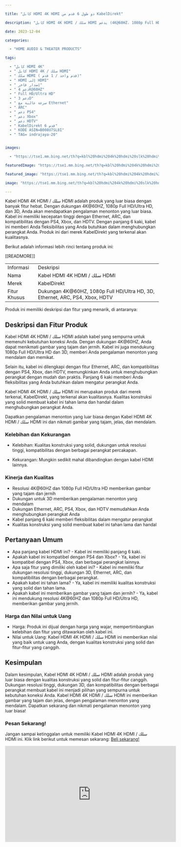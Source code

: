 ---
title: "كابل HDMI 4K HDMI ذو طول 6 قدم من KabelDirekt"
description: "كابل HDMI 4K HDMI / سلك HDMI يدعم (4K@60HZ، 1080p Full HD/Ultra HD، 3D، سرعة عالية مع Ethernet ، ARC، PS4، Xbox، HDTV) من KabelDirekt 6 قدم."
date: 2023-12-04
categories:
  - "HOME AUDIO & THEATER PRODUCTS"
tags:
  - "كابل HDMI 4K"
  - " كابل HDMI 4K / سلك HDMI"
  - " سلك HDMI ( قدم واحد / 1 قدم)"
  - " HDMI إلى HDMI"
  - " إصدار فاخر"
  - " دعم 4K@60HZ"
  - " Full HD/Ultra HD"
  - " دعم 3D"
  - " سرعة عالية مع Ethernet"
  - " ARC"
  - " دعم PS4"
  - " دعم Xbox"
  - " دعم HDTV"
  - " KabelDirekt 6 قدم"
  - " KODE ASIN=B008U7SL8I"
  - " TAG= indrajaya-20"

images:
  - "https://tse1.mm.bing.net/th?q=kbl%20hdmi%204k%20hdmi%20slk%20hdmi%20qdm%20whd%201%20qdm%20hdmi%20l%20hdmi%20sdr%20fkhr%20yd%20m%204k%2060hz%201080p%20full%20hd%20ultra%20hd%203d%20sr%20ly%20m%20ethernet%20arc%20ps4%20xbox%20hdtv%20mn%20kabeldirekt%206%20qdm%20kode%20asin%20b008u7sl8i%20tag%20indrajaya%2020"
featuredImage: "https://tse1.mm.bing.net/th?q=kbl%20hdmi%204k%20hdmi%20slk%20hdmi%20qdm%20whd%201%20qdm%20hdmi%20l%20hdmi%20sdr%20fkhr%20yd%20m%204k%2060hz%201080p%20full%20hd%20ultra%20hd%203d%20sr%20ly%20m%20ethernet%20arc%20ps4%20xbox%20hdtv%20mn%20kabeldirekt%206%20qdm%20kode%20asin%20b008u7sl8i%20tag%20indrajaya%2020"
featured_image: "https://tse1.mm.bing.net/th?q=kbl%20hdmi%204k%20hdmi%20slk%20hdmi%20qdm%20whd%201%20qdm%20hdmi%20l%20hdmi%20sdr%20fkhr%20yd%20m%204k%2060hz%201080p%20full%20hd%20ultra%20hd%203d%20sr%20ly%20m%20ethernet%20arc%20ps4%20xbox%20hdtv%20mn%20kabeldirekt%206%20qdm%20kode%20asin%20b008u7sl8i%20tag%20indrajaya%2020"
image: "https://tse1.mm.bing.net/th?q=kbl%20hdmi%204k%20hdmi%20slk%20hdmi%20qdm%20whd%201%20qdm%20hdmi%20l%20hdmi%20sdr%20fkhr%20yd%20m%204k%2060hz%201080p%20full%20hd%20ultra%20hd%203d%20sr%20ly%20m%20ethernet%20arc%20ps4%20xbox%20hdtv%20mn%20kabeldirekt%206%20qdm%20kode%20asin%20b008u7sl8i%20tag%20indrajaya%2020"
---

Kabel HDMI 4K HDMI / سلك HDMI adalah produk yang luar biasa dengan banyak fitur hebat. Dengan dukungan 4K@60HZ, 1080p Full HD/Ultra HD, dan 3D, Anda akan mendapatkan pengalaman menonton yang luar biasa. Kabel ini memiliki kecepatan tinggi dengan Ethernet, ARC, dan kompatibilitas dengan PS4, Xbox, dan HDTV. Dengan panjang 6 kaki, kabel ini memberi Anda fleksibilitas yang Anda butuhkan dalam menghubungkan perangkat Anda. Produk ini dari merek KabelDirekt yang terkenal akan kualitasnya. 

Berikut adalah informasi lebih rinci tentang produk ini:

<table>

<tr>

<td>Informasi</td>

<td>Deskripsi</td>

</tr>

<tr>

<td>Nama</td>

<td>Kabel HDMI 4K HDMI / سلك HDMI</td>

</tr>

<tr>

<td>Merek</td>

<td>KabelDirekt</td>

</tr>

<tr>

<td>Fitur Khusus</td>

<td>Dukungan 4K@60HZ, 1080p Full HD/Ultra HD, 3D, Ethernet, ARC, PS4, Xbox, HDTV</td>

 [[READMORE]] 



</tr>

</table>

Produk ini memiliki deskripsi dan fitur yang menarik, di antaranya:

<h2>Deskripsi dan Fitur Produk</h2>

<p>

Kabel HDMI 4K HDMI / سلك HDMI adalah kabel yang sempurna untuk memenuhi kebutuhan koneksi Anda. Dengan dukungan 4K@60HZ, Anda dapat menikmati gambar yang tajam dan jernih. Kabel ini juga mendukung 1080p Full HD/Ultra HD dan 3D, memberi Anda pengalaman menonton yang mendalam dan memikat.

Selain itu, kabel ini dilengkapi dengan fitur Ethernet, ARC, dan kompatibilitas dengan PS4, Xbox, dan HDTV, memungkinkan Anda untuk menghubungkan perangkat dengan mudah dan praktis. Panjang 6 kaki memberi Anda fleksibilitas yang Anda butuhkan dalam mengatur perangkat Anda.

Kabel HDMI 4K HDMI / سلك HDMI ini merupakan produk dari merek terkenal, KabelDirekt, yang terkenal akan kualitasnya. Kualitas konstruksi yang solid membuat kabel ini tahan lama dan handal dalam menghubungkan perangkat Anda.

Dapatkan pengalaman menonton yang luar biasa dengan Kabel HDMI 4K HDMI / سلك HDMI ini dan nikmati gambar yang tajam, jelas, dan mendalam.

<h3>Kelebihan dan Kekurangan</h3>

<p>

- Kelebihan: Kualitas konstruksi yang solid, dukungan untuk resolusi tinggi, kompatibilitas dengan berbagai perangkat percakapan.

- Kekurangan: Mungkin sedikit mahal dibandingkan dengan kabel HDMI lainnya.

<h3>Kinerja dan Kualitas</h3>

<ul>

<li>Resolusi 4K@60HZ dan 1080p Full HD/Ultra HD memberikan gambar yang tajam dan jernih</li>

<li>Dukungan untuk 3D memberikan pengalaman menonton yang mendalam</li>

<li>Dukungan Ethernet, ARC, PS4, Xbox, dan HDTV memudahkan Anda menghubungkan perangkat Anda</li>

<li>Kabel panjang 6 kaki memberi fleksibilitas dalam mengatur perangkat</li>

<li>Kualitas konstruksi yang solid membuat kabel ini tahan lama dan handal</li>

</ul>

<h2>Pertanyaan Umum</h2>

<ul>

<li>Apa panjang kabel HDMI ini? - Kabel ini memiliki panjang 6 kaki.</li>

<li>Apakah kabel ini kompatibel dengan PS4 dan Xbox? - Ya, kabel ini kompatibel dengan PS4, Xbox, dan berbagai perangkat lainnya.</li>

<li>Apa saja fitur yang dimiliki oleh kabel ini? - Kabel ini memiliki fitur dukungan resolusi tinggi, dukungan 3D, Ethernet, ARC, dan kompatibilitas dengan berbagai perangkat.</li>

<li>Apakah kabel ini tahan lama? - Ya, kabel ini memiliki kualitas konstruksi yang solid dan tahan lama.</li>

<li>Apakah kabel ini memberikan gambar yang tajam dan jernih? - Ya, kabel ini mendukung resolusi 4K@60HZ dan 1080p Full HD/Ultra HD, memberikan gambar yang jernih.</li>

</ul>

<h3>Harga dan Nilai untuk Uang</h3>

<ul>

<li>Harga: Produk ini dijual dengan harga yang wajar, mempertimbangkan kelebihan dan fitur yang ditawarkan oleh kabel ini.</li>

<li>Nilai untuk Uang: Kabel HDMI 4K HDMI / سلك HDMI ini memberikan nilai yang baik untuk uang Anda, dengan kualitas konstruksi yang solid dan fitur-fitur yang canggih.</li>

</ul>

<h2>Kesimpulan</h2>

<p>

Dalam kesimpulan, Kabel HDMI 4K HDMI / سلك HDMI adalah produk yang luar biasa dengan kualitas konstruksi yang solid dan fitur-fitur canggih. Dukungan resolusi tinggi, dukungan 3D, dan kompatibilitas dengan berbagai perangkat membuat kabel ini menjadi pilihan yang sempurna untuk kebutuhan koneksi Anda. Kabel HDMI 4K HDMI / سلك HDMI ini memberikan gambar yang tajam dan jelas, dengan pengalaman menonton yang mendalam. Dapatkan sekarang dan nikmati pengalaman menonton yang luar biasa!

<h3>Pesan Sekarang!</h3>

<p>

Jangan sampai ketinggalan untuk memiliki Kabel HDMI 4K HDMI / سلك HDMI ini. Klik link berikut untuk memesan sekarang: <a href="https://www.amazon.com/dp/B008U7SL8I/?tag=indrajaya-20">Beli sekarang!</a>

<iframe width="560" height="315" src="https://www.youtube.com/embed/NO9kH7lueyA" title="كابل Hdmi 4K Hdmi / سلك Hdmi ( قدم واحد / 1 قدم، Hdmi إلى Hdmi، إصدار فاخر) يدعم (4K@60Hz، 1080P Full Hd/Ultra Hd، 3D، سرعة عالية مع Ethernet ، Arc، Ps4، Xbox، Hdtv) من Kabeldirekt 6 قدم (Kode Asin=B008U7Sl8I, Tag=Indrajaya-20)" frameborder="0" allow="accelerometer; autoplay; clipboard-write; encrypted-media; gyroscope; picture-in-picture; web-share" allowfullscreen></iframe>